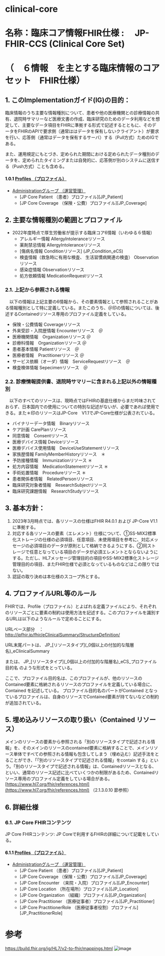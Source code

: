 <style type="text/css">

table {
  border: solid 1px black;
  border-collapse: collapse;
}
 
table td {
  border: solid 1px black;

}

table th {
  border: solid 1px black;
}
   h1 {
      counter-reset: chapter;
    }

    h2 {
      counter-reset: sub-chapter;
    }

    h3 {
      counter-reset: section;
    }

    h4 {
      counter-reset: sub-section;
    }

    h5 {
      counter-reset: composite;
    }

    h6 {
      counter-reset: sub-composite;
    }

    h1:before {
      color: black;
      counter-increment: bchapter;
      content:  " ";
    }

    h2:before {
      color: black;
      counter-increment: chapter;
      content: counter(chapter) ". ";
    }

    h3:before {
      color: black;
      counter-increment: sub-chapter;
      content: counter(chapter) "."counter(sub-chapter) ". ";
    }


    h4:before {
      color: black;
      counter-increment: section;
      content: counter(chapter) "."counter(sub-chapter) "."counter(section) " ";
    }

    h5:before {
      color: black;
      counter-increment: sub-section;
      content: counter(chapter) "."counter(sub-chapter) "."counter(section) "."counter(sub-section) " ";
    }

    h6:before {
      color: black;
      counter-increment: sub-sub-section;
      content: "　　"counter(sub-sub-section) "）";
    }

</style>


# clinical-core
# 名称：臨床コア情報FHIR仕様 : 　JP-FHIR-CCS (Clinical Core Set)
#  （　６情報　を主とする臨床情報のコアセット　FHIR仕様）
## このImplementationガイド(IG)の目的：
臨床情報のうち主要な情報種別について、患者や他の医療機関との診療情報の共有、退院時サマリーなど医療文書の作成、臨床研究のためのデータ利用などを想定して、主要なデータ項目をFHIRに準拠する形式で記述するとともに、そのデータをFHIRのAPIで要求側（通常ははデータを保有しないクライアント）が要求を行い、応答側（通常はデータを保有するサーバ）する（Pull方式）ためのIGである。

また、運用規定にもとづき、定められた期間における定められたデータ種別のデータを、定められたタイミングまたは自発的に、応答側が別のシステムに送信する（Push方式）ことも含める。
 
 #### [Profiles （プロファイル）](artifacts.html#structures-resource-profiles)
* [Administrationグループ （運営管理）](group-administration.html)
  * [JP Core Patient （患者）プロファイル][JP_Patient]
  * [JP Core Coverage （保険・公費）プロファイル][JP_Coverage]


## 主要な情報種別の範囲とプロファイル
* 2022年度時点で厚生労働省が提示する臨床コア6情報（いわゆる６情報）
  * アレルギー情報	AllergyIntoleranceリソース
  * 薬剤禁忌情報	AllergyIntoleranceリソース
  * [傷病名情報	Conditionリソース] (JP_Condition_eCS)
  * 検査情報（救急時に有用な検査、 生活習慣病関連の検査） 	Observationリソース
  * 感染症情報	Observationリソース
  * 処方依頼情報	MedicationRequestリソース

### 上記から参照される情報
　以下の情報は上記主要の6情報から、その要素情報として参照されることがある情報種別として特に定義している。またこのうち、＠印の情報については、後述するContainedリソース専用のプロファイル定義をしている。

  * 保険・公費情報 Coverageリソース
  * 外来受診・入院歴情報	Encounterリソース　＠
  * 医療機関情報　Organizationリソース ＠
  * 診療科情報　Organizationリソース ＠
  * 患者基本情報	Patientリソース　＠
  * 医療者情報　Practitionerリソース ＠
  * サービス依頼（オーダ）情報　ServiceRequestリソース　＠
  * 検査検体情報	Sepecimenリソース　＠



### 診療情報提供書、退院時サマリーに含まれる上記以外の情報種別
　以下のすべてのリソースは、現時点ではFHIRの基底仕様からまだ吟味されておらず、日本国内での使用についての特別な記述がないが、必要であれば使用できる。また＊印のリソースはJP-Core　V1.1でJP-Core仕様が公表されている。
  * バイナリーデータ情報　Binaryリソース
  * ケア計画	CarePlanリソース
  * 同意情報　Consentリソース
  * 医療デバイス情報 Deviceリソース
  * 医療デバイス使用情報　DeviceUseStatementリソース
  * 家族歴情報	FamilyMemberHistoryリソース　＊
  * 予防接種情報　Immunizationリソース ＊
  * 処方内容情報　MedicationStatementリソース ＊
  * 手術処置情報　Procedureリソース ＊
  * 患者関係者情報　RelatedPersonリソース
  * 臨床研究対象者情報　ResearchSubjectリソース
  * 臨床研究課題情報　ResearchStudyリソース
 

## 基本方針：
1. 2023年3月時点では、各リソースの仕様はFHIR R4.0.1 および JP-Core V1.1に準拠する。
1. 対応する各リソースの要素（エレメント）仕様について、①SS-MIX2標準化ストレージの仕様の必須項目、任意項目、未使用項目を参考に、対応メッセージの必須項目のデータが原則として格納できるようにする、②同ストレージで任意となっている項目のデータが必須エレメントとならないようにする。ただし、HL7メッセージ管理目的の項目やSS-MIX2標準化ストレージ管理目的の項目、またFHIR仕様で必須となっているものなどはこの限りではない。
1. 認証の取り決めは本仕様のスコープ外とする。

## プロファイルURL等のルール
FHIRでは、Profile（プロファイル）とよばれる定義ファイルにより、それぞれのリソースごとに要素の制約は使用方法を記述する。このプロファイルを識別するURLは以下のようなルールで定めることにする。

URLベース部分　：　http://jpfhir.jp/fhir/eClinicalSummary/StructureDefinition/

URL末尾パートは、
JP_\[リソースタイプ\]\(_0個以上の付加的な階層名\)_eClinicalSummary

または、
JP_\[リソースタイプ\]\(_0個以上の付加的な階層名\)_eCS_プロファイル目的名
のような形式をとっている。

ここで、プロファイル目的名は、このプロファイルが、他のリソースのContained要素に格納されるリソースのプロファイルを定義している場合に、Contained を記述している。
プロファイル目的名のパートがContained となっているプロファイルは、自身のリソースでContained要素が持てないなどの制約が追加されている。



## 埋め込みリソースの取り扱い（Contained リソース）
 
メインのリソースの要素から参照される「別のリソースタイプで記述される情報」を、そのメインのリソースのcontained要素に格納することで、メインリソース単体ですべての参照される情報も包含してしまう（埋め込む）記述手法をとることができ、「「別のリソースタイプで記述される情報」をcontain する」という。「別のリソースタイプで記述される情報」は、Containedリソースとなる、といい、通常のリソース記述に比べていくつかの制限があるため、Containedリソース専用のプロファイル定義をしている場合がある。
[https://www.hl7.org/fhir/references.html](https://www.hl7.org/fhir/references.html) （2.1.3.0.10 節参照）



## 詳細仕様
### JP Core FHIRコンテンツ
JP Core FHIRコンテンツ: JP Coreで利用するFHIRの詳細について記載をしている。

#### [Profiles （プロファイル）](artifacts.html#structures-resource-profiles)
* [Administrationグループ （運営管理）](group-administration.html)
  * [JP Core Patient （患者）プロファイル][JP_Patient]
  * [JP Core Coverage （保険・公費）プロファイル][JP_Coverage]
  * [JP Core Encounter （来院・入院）プロファイル][JP_Encounter]
  * [JP Core Location （所在場所）プロファイル][JP_Location]
  * [JP Core Organization （組織）プロファイル][JP_Organization]
  * [JP Core Practitioner （医療従事者）プロファイル][JP_Practitioner]
  * [JP Core PractitionerRole （医療従事者役割）プロファイル][JP_PractitionerRole]

# 参考
https://build.fhir.org/ig/HL7/v2-to-fhir/mappings.html
![image](https://user-images.githubusercontent.com/57020949/207955925-7ccbeb8b-5514-456a-a757-03ff5df12aac.png)
